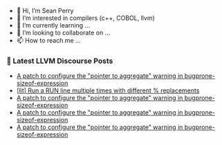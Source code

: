 - 👋 Hi, I’m Sean Perry
- 👀 I’m interested in compilers (c++, COBOL, llvm)
- 🌱 I’m currently learning ...
- 💞️ I’m looking to collaborate on ...
- 📫 How to reach me ...

<!---
s66perry/s66perry is a ✨ special ✨ repository because its `README.md` (this file) appears on your GitHub profile.
You can click the Preview link to take a look at your changes.
--->
### 📕 Latest LLVM Discourse Posts

<!-- DISCOURSE-LLVM:START -->
- [A patch to configure the &quot;pointer to aggregate&quot; warning in bugprone-sizeof-expression](https://discourse.llvm.org/t/a-patch-to-configure-the-pointer-to-aggregate-warning-in-bugprone-sizeof-expression/64955#post_7)
- [[lit] Run a RUN line multiple times with different % replacements](https://discourse.llvm.org/t/lit-run-a-run-line-multiple-times-with-different-replacements/64932#post_13)
- [A patch to configure the &quot;pointer to aggregate&quot; warning in bugprone-sizeof-expression](https://discourse.llvm.org/t/a-patch-to-configure-the-pointer-to-aggregate-warning-in-bugprone-sizeof-expression/64955#post_6)
- [A patch to configure the &quot;pointer to aggregate&quot; warning in bugprone-sizeof-expression](https://discourse.llvm.org/t/a-patch-to-configure-the-pointer-to-aggregate-warning-in-bugprone-sizeof-expression/64955#post_5)
- [A patch to configure the &quot;pointer to aggregate&quot; warning in bugprone-sizeof-expression](https://discourse.llvm.org/t/a-patch-to-configure-the-pointer-to-aggregate-warning-in-bugprone-sizeof-expression/64955#post_4)
<!-- DISCOURSE-LLVM:END -->
